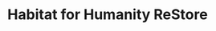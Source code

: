 ---
title: "Habitat for Humanity ReStore"
url: /toronto/habitat-for-humanity-restore/
shop: charity
---